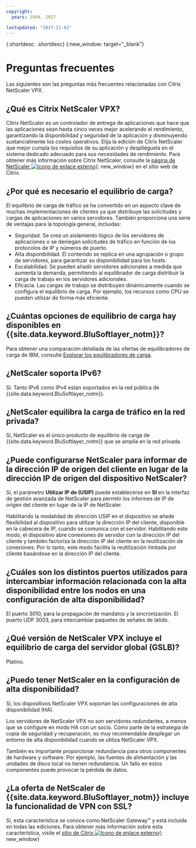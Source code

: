 ```yaml
---
copyright:
  years: 1994, 2017

lastupdated: "2017-11-02"
---
```


{:shortdesc: .shortdesc}
{:new_window: target="_blank"}

<a name="top"></a>
# Preguntas frecuentes

Las siguientes son las preguntas más frecuentes relacionadas con Citrix NetScaler VPX.

## ¿Qué es Citrix NetScaler VPX?

Citrix NetScaler es un controlador de entrega de aplicaciones que hace que las aplicaciones sean hasta cinco veces mejor acelerando el rendimiento, garantizando la disponibilidad y seguridad de la aplicación y disminuyendo sustancialmente los costes operativos. Elija la edición de Citrix NetScaler que mejor cumpla los requisitos de su aplicación y despliéguela en el sistema dedicado adecuado para sus necesidades de rendimiento. Para obtener más información sobre Citrix NetScaler, consulte la [página de NetScaler ![Icono de enlace externo](../../icons/launch-glyph.svg "Icono de enlace externo")](http://www.citrix.com/products/netscaler-application-delivery-controller/overview.html){: new_window} en el sitio web de Citrix.

## ¿Por qué es necesario el equilibrio de carga?

El equilibrio de carga de tráfico se ha convertido en un aspecto clave de muchas implementaciones de clientes ya que distribuye las solicitudes y cargas de aplicaciones en varios servidores. También proporciona una serie de ventajas para la topología general, incluidas:

* Seguridad. Se crea un aislamiento lógico de los servidores de aplicaciones o se deniegan solicitudes de tráfico en función de los protocolos de IP y números de puerto.
* Alta disponibilidad. El contenido se replica en una agrupación o grupo de servidores, para garantizar su disponibilidad para los hosts.
* Escalabilidad. Se pueden añadir servidores adicionales a medida que aumenta la demanda, permitiendo al equilibrador de carga distribuir la carga de trabajo en los servidores adicionales.
* Eficacia. Las cargas de trabajo se distribuyen dinámicamente cuando se configura el equilibrio de carga. Por ejemplo, los recursos como CPU se pueden utilizar de forma más eficiente.

## ¿Cuántas opciones de equilibrio de carga hay disponibles en {{site.data.keyword.BluSoftlayer_notm}}?

Para obtener una comparación detallada de las ofertas de equilibradores de carga de IBM, consulte [Explorar los equilibradores de carga](https://dev-console.bluemix.net/docs/infrastructure/loadbalancer-service/explore-load-balancers.html#explore-load-balancers).

## ¿NetScaler soporta IPv6?

Sí. Tanto IPv6 como IPv4 están soportados en la red pública de {{site.data.keyword.BluSoftlayer_notm}}.

## ¿NetScaler equilibra la carga de tráfico en la red privada?

Sí, NetScaler es el único producto de equilibrio de carga de {{site.data.keyword.BluSoftlayer_notm}} que se amplía en la red privada.

## ¿Puede configurarse NetScaler para informar de la dirección IP de origen del cliente en lugar de la dirección IP de origen del dispositivo NetScaler?

Sí, el parámetro **Utilizar IP de (USIP)** puede establecerse en **SI** en la interfaz de gestión avanzada de NetScaler para permitir los informes de IP de origen del cliente en lugar de la IP de NetScaler.

Habilitando la modalidad de dirección USIP en el dispositivo se añade flexibilidad al dispositivo para utilizar la dirección IP del cliente, disponible en la cabecera de IP, cuando se comunica con el servidor. Habilitando este modo, el dispositivo abre conexiones de servidor con la dirección IP del cliente y también factoriza la dirección IP del cliente en la reutilización de conexiones. Por lo tanto, este modo facilita la reutilización limitada por cliente basándose en la dirección IP del cliente.

## ¿Cuáles son los distintos puertos utilizados para intercambiar información relacionada con la alta disponibilidad entre los nodos en una configuración de alta disponibilidad?

El puerto 3010, para la propagación de mandatos y la sincronización. El puerto UDP 3003, para intercambiar paquetes de señales de latido.

## ¿Qué versión de NetScaler VPX incluye el equilibrio de carga del servidor global (GSLB)?

Platino.

## ¿Puedo tener NetScaler en la configuración de alta disponibilidad?

Sí, los dispositivos NetScaler VPX soportan las configuraciones de alta disponibilidad (HA).

Los servidores de NetScaler VPX no son servidores redundantes, a menos que se configure en modo HA con un socio. Como parte de la estrategia de copia de seguridad y recuperación, es muy recomendable desplegar un entorno de alta disponibilidad cuando se utiliza NetScaler VPX.

También es importante proporcionar redundancia para otros componentes de hardware y software. Por ejemplo, las fuentes de alimentación y las unidades de disco local no tienen redundancia. Un fallo en estos componentes puede provocar la pérdida de datos.

## ¿La oferta de NetScaler de {{site.data.keyword.BluSoftlayer_notm}} incluye la funcionalidad de VPN con SSL?

Sí, esta característica se conoce como NetScaler Gateway™ y está incluida en todas las ediciones. Para obtener más información sobre esta característica, visite el [sitio de Citrix ![Icono de enlace externo](../../icons/launch-glyph.svg "Icono de enlace externo")](https://www.citrix.com/products/netscaler-adc/){: new_window}

